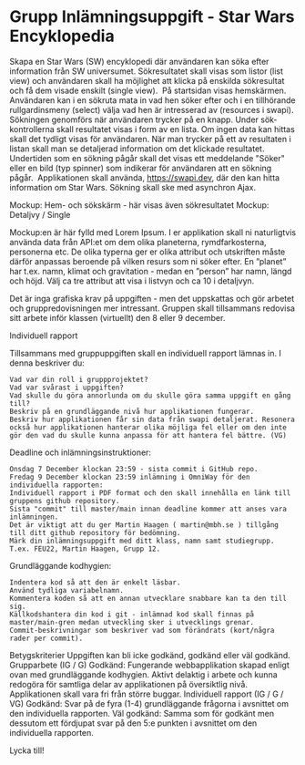 # Grupp Inlämningsuppgift - Star Wars Encyklopedia

Skapa en Star Wars (SW) encyklopedi där användaren kan söka efter information från SW universumet. Sökresultatet skall visas som listor (list view) och användaren skall ha möjlighet att klicka på enskilda sökresultat och få dem visade enskilt (single view). 
På startsidan visas hemskärmen. Användaren kan i en sökruta mata in vad hen söker efter och i en tillhörande rullgardinsmeny (select) välja vad hen är intresserad av (resources i swapi). Sökningen genomförs när användaren trycker på en knapp.
Under sök-kontrollerna skall resultatet visas i form av en lista. Om ingen data kan hittas skall det tydligt visas för användaren. När man trycker på ett av resultaten i listan skall man se detaljerad information om det klickade resultatet. 
Undertiden som en sökning pågår skall det visas ett meddelande "Söker" eller en bild (typ spinner) som indikerar för användaren att en sökning pågår. 
Applikationen skall använda, https://swapi.dev, där den kan hitta information om Star Wars. Sökning skall ske med asynchron Ajax.

Mockup: Hem- och sökskärm - här visas även sökresultatet
Mockup: Detaljvy / Single

Mockup:en är här fylld med Lorem Ipsum. I er applikation skall ni naturligtvis använda data från API:et om dem olika planeterna, rymdfarkosterna, personerna etc. De olika typerna ger er olika attribut och utskriften måste därför anpassas beroende på vilken resurs som ni söker efter. En ”planet” har t.ex. namn, klimat och gravitation - medan en ”person” har namn, längd och höjd. Välj ca tre attribut att visa i listvyn och ca 10 i detaljvyn.

Det är inga grafiska krav på uppgiften - men det uppskattas och gör arbetet och gruppredovisningen mer intressant. Gruppen skall tillsammans redovisa sitt arbete inför klassen (virtuellt) den 8 eller 9 december.

Individuell rapport

Tillsammans med gruppuppgiften skall en individuell rapport lämnas in. I denna beskriver du:

    Vad var din roll i gruppprojektet? 
    Vad var svårast i uppgiften?
    Vad skulle du göra annorlunda om du skulle göra samma uppgift en gång till?
    Beskriv på en grundläggande nivå hur applikationen fungerar. 
    Beskriv hur applikationen får sin data från swapi detaljerat. Resonera också hur applikationen hanterar olika möjliga fel eller om den inte gör den vad du skulle kunna anpassa för att hantera fel bättre. (VG)

Deadline och inlämningsinstruktioner:

    Onsdag 7 December klockan 23:59 - sista commit i GitHub repo.
    Fredag 9 December klockan 23:59 inlämning i OmniWay för den individuella rapporten:
    Individuell rapport i PDF format och den skall innehålla en länk till gruppens github repository. 
    Sista "commit" till master/main innan deadline kommer att anses vara inlämningen. 
    Det är viktigt att du ger Martin Haagen ( martin@mbh.se ) tillgång till ditt github repository för bedömning.
    Märk din inlämningsuppgift med ditt klass, namn samt studiegrupp. T.ex. FEU22, Martin Haagen, Grupp 12.

Grundläggande kodhygien:

    Indentera kod så att den är enkelt läsbar.
    Använd tydliga variabelnamn.
    Kommentera koden så att en annan utvecklare snabbare kan ta den till sig.
    Källkodshantera din kod i git - inlämnad kod skall finnas på master/main-gren medan utveckling sker i utvecklings grenar. 
    Commit-beskrivningar som beskriver vad som förändrats (kort/några rader per commit).

Betygskriterier
Uppgiften kan bli icke godkänd, godkänd eller väl godkänd. 
Grupparbete (IG / G)
Godkänd: Fungerande webbapplikation skapad enligt ovan med grundläggande kodhygien. Aktivt delaktig i arbete och kunna redogöra för samtliga delar av applikationen på översiktlig nivå. Applikationen skall vara fri från större buggar.
Individuell rapport (IG / G / VG)
Godkänd: Svar på de fyra (1-4) grundläggande frågorna i avsnittet om den individuella rapporten.
Väl godkänd: Samma som för godkänt men dessutom ett fördjupat svar på den 5:e punkten i avsnittet om den individuella rapporten.

Lycka till!
